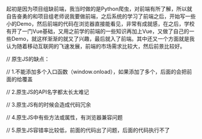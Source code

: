 起初是因为项目组缺前端，我当时做的是Python爬虫，对前端有所了解，所以就自告奋勇的和项目组老师说我要做前端，之后系统的学习了前端之后，开始写一些小的Demo，然后前端的代码在浏览器直接能看见，非常有成就感，在之后，学校有开了一门Vue基础，又用之前学的前端的一些知识再加上Vue，又做了自己的一些Demo，就这样渐渐的就又了兴趣，最后就入了前端。其中还又一个方面就是我认为随着移动互联网的飞速发展，前端的市场需求比较大，然后前景比较好。

// 原生JS的缺点：

// 1.不能添加多个入口函数（window.onload），如果添加了多个，后面的会把前面的给覆盖

// 2.原生JS的API名字都太长太难记

// 3.原生JS有的时候会造成代码冗余

// 4.原生JS中有些方法或属性，有浏览器兼容问题

// 5.原生JS容错率比较低，前面的代码出了问题，后面的代码执行不了